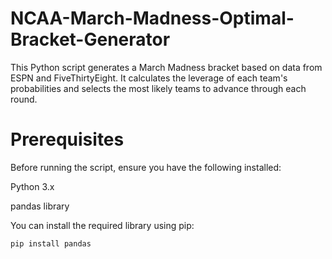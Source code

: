 # NCAA-March-Madness-Optimal-Bracket-Generator

This Python script generates a March Madness bracket based on data from ESPN and FiveThirtyEight. It calculates the leverage of each team's probabilities and selects the most likely teams to advance through each round.

# Prerequisites

Before running the script, ensure you have the following installed:
    
Python 3.x
    
pandas library

You can install the required library using pip:

    pip install pandas




